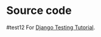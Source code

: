 # Source code
#test12
For [Django Testing Tutorial](https://wsvincent.com/django-testing-tutorial).
